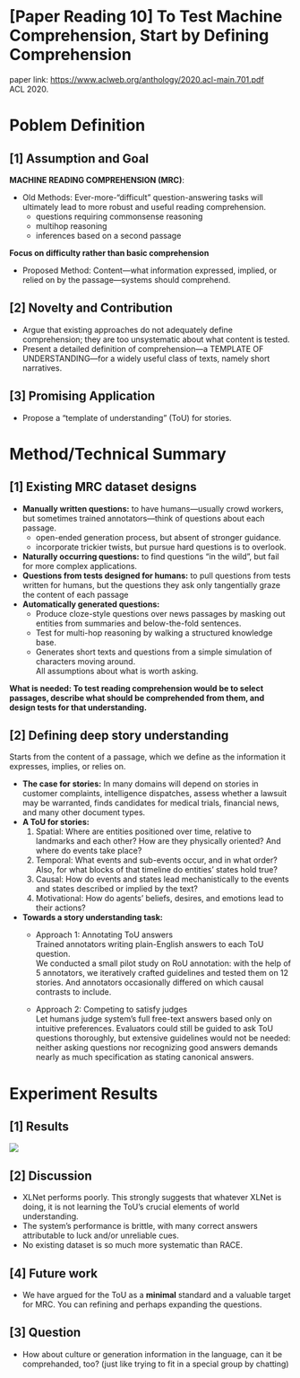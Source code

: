 # [Paper Reading 10] To Test Machine Comprehension, Start by Defining Comprehension  
paper link: https://www.aclweb.org/anthology/2020.acl-main.701.pdf  
ACL 2020.  

# Poblem Definition
## [1] Assumption and Goal
**MACHINE READING COMPREHENSION (MRC)**:  
* Old Methods: Ever-more-“difficult” question-answering tasks will ultimately lead to more robust and useful reading comprehension.  
    * questions requiring commonsense reasoning  
    * multihop reasoning  
    * inferences based on a second passage  
    
**Focus on difficulty rather than basic comprehension**

* Proposed Method: Content—what information expressed, implied, or relied on by the passage—systems should comprehend.  

## [2] Novelty and Contribution
* Argue that existing approaches do not adequately define comprehension; they are too unsystematic about what content is tested.
* Present a detailed definition of comprehension—a TEMPLATE OF UNDERSTANDING—for a widely useful class of texts, namely short narratives.

## [3] Promising Application
* Propose a “template of understanding” (ToU) for stories.  

# Method/Technical Summary

## [1] Existing MRC dataset designs
* **Manually written questions:** to have humans—usually crowd workers, but sometimes trained annotators—think of questions about each passage.  
    * open-ended generation process, but absent of stronger guidance.  
    * incorporate trickier twists, but pursue hard questions is to overlook.  
* **Naturally occurring questions:** to find questions “in the wild”, but fail for more complex applications.  
* **Questions from tests designed for humans:** to pull questions from tests written for humans, but the questions they ask only tangentially graze the content of each passage  
* **Automatically generated questions:** 
    * Produce cloze-style questions over news passages by masking out entities from summaries and below-the-fold sentences.
    * Test for multi-hop reasoning by walking a structured knowledge base.
    * Generates short texts and questions from a simple simulation of characters moving around.  
All assumptions about what is worth asking.  

**What is needed: To test reading comprehension
would be to select passages, describe what should be comprehended from them, and design tests for that understanding.**

## [2] Defining deep story understanding

Starts from the content of a passage, which we define as the information it expresses, implies, or relies on.  

* **The case for stories:** 
In many domains will depend on stories in customer complaints, intelligence dispatches, assess whether a lawsuit may be warranted, finds candidates for medical trials, financial news, and many other document types.
* **A ToU for stories:** 
    1. Spatial: Where are entities positioned over time, relative to landmarks and each other? How are they physically oriented? And where do events take place?  
    2. Temporal: What events and sub-events occur, and in what order? Also, for what blocks of that timeline do entities’ states hold true?  
    3. Causal: How do events and states lead mechanistically to the events and states described or implied by the text?  
    4. Motivational: How do agents’ beliefs, desires, and emotions lead to their actions?  
* **Towards a story understanding task:**
    * Approach 1: Annotating ToU answers  
    Trained annotators writing plain-English answers to each ToU question.  
    We conducted a small pilot study on RoU annotation: with the help of 5 annotators, we iteratively crafted guidelines and tested them on 12 stories. And annotators occasionally differed on which causal contrasts to include.  
    
    * Approach 2: Competing to satisfy judges  
    Let humans judge system’s full free-text answers based only on intuitive preferences. Evaluators could still be guided to ask ToU questions thoroughly, but extensive guidelines would not be needed: neither asking questions nor recognizing good answers demands nearly as much specification as stating canonical answers.  

# Experiment Results

## [1] Results
![](https://i.imgur.com/s1XcTXX.png)  

## [2] Discussion
* XLNet performs poorly. This strongly suggests that whatever XLNet is doing, it is not learning the ToU’s crucial elements of world understanding.  
* The system’s performance is brittle, with many correct answers attributable to luck and/or unreliable cues.
* No existing dataset is so much more systematic than RACE.

## [4] Future work
* We have argued for the ToU as a **minimal** standard and a valuable target for MRC. You can refining and perhaps expanding the questions.  

## [3] Question
* How about culture or generation information in the language, can it be comprehanded, too? (just like trying to fit in a special group by chatting)